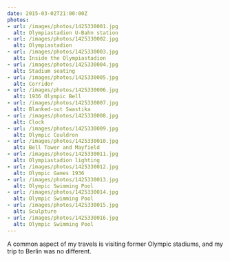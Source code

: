 ```yaml
---
date: 2015-03-02T21:00:00Z
photos:
- url: /images/photos/1425330001.jpg
  alt: Olympiastadion U-Bahn station
- url: /images/photos/1425330002.jpg
  alt: Olympiastadion
- url: /images/photos/1425330003.jpg
  alt: Inside the Olympiastadion
- url: /images/photos/1425330004.jpg
  alt: Stadium seating
- url: /images/photos/1425330005.jpg
  alt: Corridor
- url: /images/photos/1425330006.jpg
  alt: 1936 Olympic Bell
- url: /images/photos/1425330007.jpg
  alt: Blanked-out Swastika
- url: /images/photos/1425330008.jpg
  alt: Clock
- url: /images/photos/1425330009.jpg
  alt: Olympic Couldron
- url: /images/photos/1425330010.jpg
  alt: Bell Tower and Mayfield
- url: /images/photos/1425330011.jpg
  alt: Olympiastadion lighting
- url: /images/photos/1425330012.jpg
  alt: Olympic Games 1936
- url: /images/photos/1425330013.jpg
  alt: Olympic Swimming Pool
- url: /images/photos/1425330014.jpg
  alt: Olympic Swimming Pool
- url: /images/photos/1425330015.jpg
  alt: Sculpture
- url: /images/photos/1425330016.jpg
  alt: Olympic Swimming Pool
---
```

A common aspect of my travels is visiting former Olympic stadiums, and my trip to Berlin was no different.
